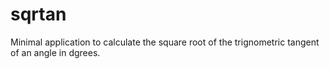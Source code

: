 # sqrtan
Minimal application to calculate the square root of the trignometric tangent of an angle in dgrees.

